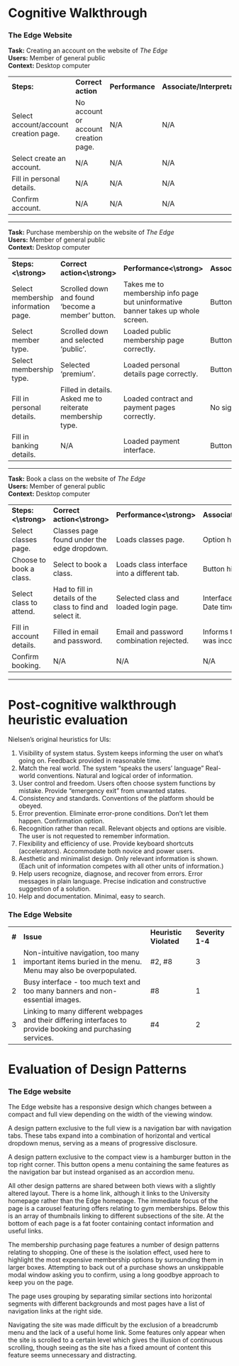 # Cognitive Walkthrough
### The Edge Website

**Task:** Creating an account on the website of *The Edge*\
**Users:** Member of general public\
**Context:** Desktop computer

<table>
  <tr>
   <td><strong>Steps:</strong>
   </td>
   <td><strong>Correct action</strong>
   </td>
   <td><strong>Performance</strong>
   </td>
   <td><strong>Associate/Interpretation</strong>
   </td>
  </tr>
  <tr>
   <td>Select account/account creation page.
   </td>
   <td>No account or account creation page.
   </td>
   <td>N/A
   </td>
   <td>N/A
   </td>
  </tr>
  <tr>
   <td>Select create an account.
   </td>
   <td>N/A
   </td>
   <td>N/A
   </td>
   <td>N/A
   </td>
  </tr>
  <tr>
   <td>Fill in personal details.
   </td>
   <td>N/A
   </td>
   <td>N/A
   </td>
   <td>N/A
   </td>
  </tr>
  <tr>
   <td>Confirm account.
   </td>
   <td>N/A
   </td>
   <td>N/A
   </td>
   <td>N/A
   </td>
  </tr>
</table>

---

**Task:** Purchase membership on the website of *The Edge*\
**Users:** Member of general public\
**Context:** Desktop computer


<table>
   <tr>
   <td><strong>Steps:<\strong>
   </td>
   <td><strong>Correct action<\strong>
   </td>
   <td><strong>Performance<\strong>
   </td>
   <td><strong>Associate/Interpretation<\strong>
   </td>
  </tr>
  <tr>
   <td>Select membership information page.
   </td>
   <td>Scrolled down and found ‘become a member’ button.
   </td>
   <td>Takes me to membership info page but uninformative banner takes up whole screen.
   </td>
   <td>Button faded upon hover.
   </td>
  </tr>
  <tr>
   <td>Select member type.
   </td>
   <td>Scrolled down and selected ‘public’.
   </td>
   <td>Loaded public membership page correctly.
   </td>
   <td>Button changed colour on hover.
   </td>
  </tr>
  <tr>
   <td>Select membership type.
   </td>
   <td>Selected ‘premium’.
   </td>
   <td>Loaded personal details page correctly.
   </td>
   <td>Button faded upon hover.
   </td>
  </tr>
  <tr>
   <td>Fill in personal details.
   </td>
   <td>Filled in details. Asked me to reiterate membership type.
   </td>
   <td>Loaded contract and payment pages correctly.
   </td>
   <td>No signifers. 
   </td>
  </tr>
  <tr>
   <td>Fill in banking details.
   </td>
   <td>N/A
   </td>
   <td>Loaded payment interface.
   </td>
   <td>Buttons highlighted.
   </td>
  </tr>
</table>

---

**Task:** Book a class on the website of *The Edge*\
**Users:** Member of general public\
**Context:** Desktop computer

<table>
    <tr>
   <td><strong>Steps:<\strong>
   </td>
   <td><strong>Correct action<\strong>
   </td>
   <td><strong>Performance<\strong>
   </td>
   <td><strong>Associate/Interpretation<\strong>
   </td>
  </tr>
  <tr>
   <td>Select classes page.
   </td>
   <td>Classes page found under the edge dropdown.
   </td>
   <td>Loads classes page.
   </td>
   <td>Option highlighted on hover.
   </td>
  </tr>
  <tr>
   <td>Choose to book a class.
   </td>
   <td>Select to book a class.
   </td>
   <td>Loads class interface into a different tab.
   </td>
   <td>Button highlighted on hover.
   </td>
  </tr>
  <tr>
   <td>Select class to attend.
   </td>
   <td>Had to fill in details of the class to find and select it.
   </td>
   <td>Selected class and loaded login page.
   </td>
   <td>Interface is different to main site. Date time is American.
   </td>
  </tr>
  <tr>
   <td>Fill in account details.
   </td>
   <td>Filled in email and password.
   </td>
   <td>Email and password combination rejected.
   </td>
   <td>Informs that username or password was incorrect.
   </td>
  </tr>
  <tr>
   <td>Confirm booking.
   </td>
   <td>N/A
   </td>
   <td>N/A
   </td>
   <td>N/A
   </td>
  </tr>
</table>

---

# Post-cognitive walkthrough heuristic evaluation

Nielsen’s original heuristics for UIs:

1. Visibility of system status. System keeps informing the user on what’s going on. Feedback provided in reasonable time. 
2. Match the real world. The system “speaks the users’ language” Real-world conventions. Natural and logical order of information. 
3. User control and freedom. Users often choose system functions by mistake. Provide “emergency exit” from unwanted states. 
4. Consistency and standards. Conventions of the platform should be obeyed. 
5. Error prevention. Eliminate error-prone conditions. Don’t let them happen. Confirmation option.
6. Recognition rather than recall. Relevant objects and options are visible. The user is not requested to remember information. 
7. Flexibility and efficiency of use. Provide keyboard shortcuts (accelerators). Accommodate both novice and power users. 
8. Aesthetic and minimalist design. Only relevant information is shown. (Each unit of information competes with all other units of information.) 
9. Help users recognize, diagnose, and recover from errors. Error messages in plain language. Precise indication and constructive suggestion of a solution.
10. Help and documentation. Minimal, easy to search.

### The Edge Website

<table>
  <tr>
   <td>
<strong>#</strong>
   </td>
   <td><strong>Issue</strong>
   </td>
   <td><strong>Heuristic Violated</strong>
   </td>
   <td><strong>Severity 1-4</strong>
   </td>
  </tr>
  <tr>
   <td>1
   </td>
   <td>Non-intuitive navigation, too many important items buried in the menu. Menu may also be overpopulated.
   </td>
   <td>#2, #8
   </td>
   <td>3
   </td>
  </tr>
  <tr>
   <td>2
   </td>
   <td>Busy interface - too much text and too many banners and non-essential images.
   </td>
   <td>#8
   </td>
   <td>1
   </td>
  </tr>
  <tr>
   <td>3
   </td>
   <td>Linking to many different webpages and their differing interfaces to provide booking and purchasing services.
   </td>
   <td>#4
   </td>
   <td>2
   </td>
  </tr>
</table>


# Evaluation of Design Patterns
### The Edge website

The Edge website has a responsive design which changes between a compact and full view depending on the width of the viewing window.

A design pattern exclusive to the full view is a navigation bar with navigation tabs. These tabs expand into a combination of horizontal and vertical dropdown menus, serving as a means of progressive disclosure.

A design pattern exclusive to the compact view is a hamburger button in the top right corner. This button opens a menu containing the same features as the navigation bar but instead organised as an accordion menu.

All other design patterns are shared between both views with a slightly altered layout. There is a home link, although it links to the University homepage rather than the Edge homepage. The immediate focus of the page is a carousel featuring offers relating to gym memberships. Below this is an array of thumbnails linking to different subsections of the site. At the bottom of each page is a fat footer containing contact information and useful links.

The membership purchasing page features a number of design patterns relating to shopping. One of these is the isolation effect, used here to highlight the most expensive membership options by surrounding them in larger boxes. Attempting to back out of a purchase shows an unskippable modal window asking you to confirm, using a long goodbye approach to keep you on the page.

The page uses grouping by separating similar sections into horizontal segments with different backgrounds and most pages have a list of navigation links at the right side.

Navigating the site was made difficult by the exclusion of a breadcrumb menu and the lack of a useful home link. Some features only appear when the site is scrolled to a certain level which gives the illusion of continuous scrolling, though seeing as the site has a fixed amount of content this feature seems unnecessary and distracting.
